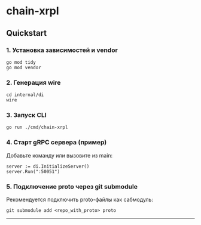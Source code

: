 # chain-xrpl

## Quickstart

### 1. Установка зависимостей и vendor

```
go mod tidy
go mod vendor
```

### 2. Генерация wire

```
cd internal/di
wire
```

### 3. Запуск CLI

```
go run ./cmd/chain-xrpl
```

### 4. Старт gRPC сервера (пример)

Добавьте команду или вызовите из main:

```
server := di.InitializeServer()
server.Run(":50051")
```

### 5. Подключение proto через git submodule

Рекомендуется подключить proto-файлы как сабмодуль:

```
git submodule add <repo_with_proto> proto
```

---
